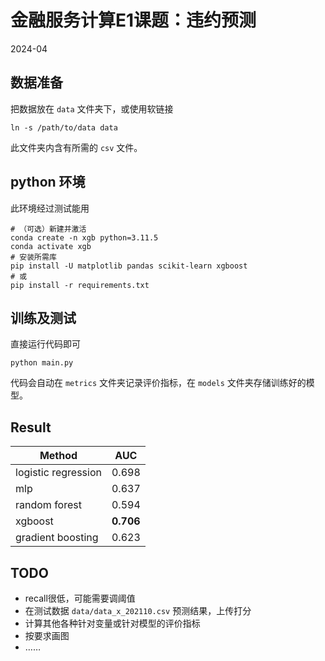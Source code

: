 # 金融服务计算E1课题：违约预测

2024-04

## 数据准备

把数据放在 `data` 文件夹下，或使用软链接
```shell
ln -s /path/to/data data
```

此文件夹内含有所需的 `csv` 文件。

## python 环境

此环境经过测试能用
```shell
# （可选）新建并激活
conda create -n xgb python=3.11.5
conda activate xgb
# 安装所需库
pip install -U matplotlib pandas scikit-learn xgboost
# 或
pip install -r requirements.txt
```

## 训练及测试

直接运行代码即可
```shell
python main.py
```

代码会自动在 `metrics` 文件夹记录评价指标，在 `models` 文件夹存储训练好的模型。

## Result

| Method | AUC |
| ------ | --- |
| logistic regression | 0.698 |
| mlp | 0.637 |
| random forest | 0.594 |
| xgboost | **0.706** |
| gradient boosting | 0.623 |

## TODO

* recall很低，可能需要调阈值
* 在测试数据 `data/data_x_202110.csv` 预测结果，上传打分
* 计算其他各种针对变量或针对模型的评价指标
* 按要求画图
* ……
